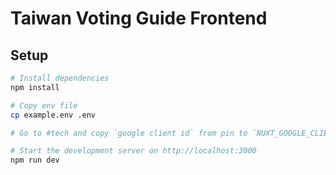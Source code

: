 # Taiwan Voting Guide Frontend

## Setup

```bash
# Install dependencies
npm install

# Copy env file
cp example.env .env

# Go to #tech and copy `google client id` from pin to `NUXT_GOOGLE_CLIENT_ID`

# Start the development server on http://localhost:3000
npm run dev
```
